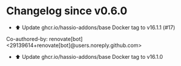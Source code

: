 # Changelog since v0.6.0
- ⬆️ Update ghcr.io/hassio-addons/base Docker tag to v16.1.1 (#17)

Co-authored-by: renovate[bot] <29139614+renovate[bot]@users.noreply.github.com> 
- ⬆️ Update ghcr.io/hassio-addons/base Docker tag to v16.1.0 
